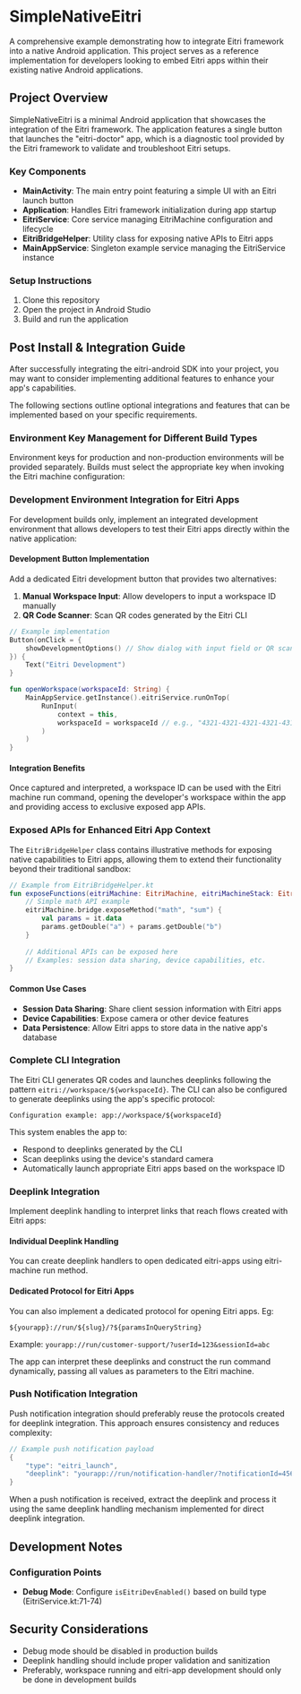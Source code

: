 # SimpleNativeEitri

A comprehensive example demonstrating how to integrate Eitri framework into a native Android application. This project serves as a reference implementation for developers looking to embed Eitri apps within their existing native Android applications.

## Project Overview

SimpleNativeEitri is a minimal Android application that showcases the integration of the Eitri framework. The application features a single button that launches the "eitri-doctor" app, which is a diagnostic tool provided by the Eitri framework to validate and troubleshoot Eitri setups.

### Key Components

- **MainActivity**: The main entry point featuring a simple UI with an Eitri launch button
- **Application**: Handles Eitri framework initialization during app startup
- **EitriService**: Core service managing EitriMachine configuration and lifecycle
- **EitriBridgeHelper**: Utility class for exposing native APIs to Eitri apps
- **MainAppService**: Singleton example service managing the EitriService instance

### Setup Instructions

1. Clone this repository
2. Open the project in Android Studio
3. Build and run the application

## Post Install & Integration Guide

After successfully integrating the eitri-android SDK into your project, you may want to consider implementing additional features to enhance your app's capabilities. 

The following sections outline optional integrations and features that can be implemented based on your specific requirements.

### Environment Key Management for Different Build Types

Environment keys for production and non-production environments will be provided separately. Builds must select the appropriate key when invoking the Eitri machine configuration:

### Development Environment Integration for Eitri Apps

For development builds only, implement an integrated development environment that allows developers to test their Eitri apps directly within the native application:

#### Development Button Implementation

Add a dedicated Eitri development button that provides two alternatives:

1. **Manual Workspace Input**: Allow developers to input a workspace ID manually
2. **QR Code Scanner**: Scan QR codes generated by the Eitri CLI

```kotlin
// Example implementation
Button(onClick = {
    showDevelopmentOptions() // Show dialog with input field or QR scanner
}) {
    Text("Eitri Development")
}

fun openWorkspace(workspaceId: String) {
    MainAppService.getInstance().eitriService.runOnTop(
        RunInput(
            context = this,
            workspaceId = workspaceId // e.g., "4321-4321-4321-4321-4312"
        )
    )
}
```

#### Integration Benefits

Once captured and interpreted, a workspace ID can be used with the Eitri machine run command, opening the developer's workspace within the app and providing access to exclusive exposed app APIs.

### Exposed APIs for Enhanced Eitri App Context

The `EitriBridgeHelper` class contains illustrative methods for exposing native capabilities to Eitri apps, allowing them to extend their functionality beyond their traditional sandbox:

```kotlin
// Example from EitriBridgeHelper.kt
fun exposeFunctions(eitriMachine: EitriMachine, eitriMachineStack: EitriMachineStack) {
    // Simple math API example
    eitriMachine.bridge.exposeMethod("math", "sum") {
        val params = it.data
        params.getDouble("a") + params.getDouble("b")
    }
    
    // Additional APIs can be exposed here
    // Examples: session data sharing, device capabilities, etc.
}
```

#### Common Use Cases

- **Session Data Sharing**: Share client session information with Eitri apps
- **Device Capabilities**: Expose camera or other device features
- **Data Persistence**: Allow Eitri apps to store data in the native app's database

### Complete CLI Integration

The Eitri CLI generates QR codes and launches deeplinks following the pattern `eitri://workspace/${workspaceId}`. The CLI can also be configured to generate deeplinks using the app's specific protocol:

```
Configuration example: app://workspace/${workspaceId}
```

This system enables the app to:
- Respond to deeplinks generated by the CLI
- Scan deeplinks using the device's standard camera
- Automatically launch appropriate Eitri apps based on the workspace ID

### Deeplink Integration

Implement deeplink handling to interpret links that reach flows created with Eitri apps:

#### Individual Deeplink Handling

You can create deeplink handlers to open dedicated eitri-apps using eitri-machine run method.

#### Dedicated Protocol for Eitri Apps

You can also implement a dedicated protocol for opening Eitri apps. Eg:

```
${yourapp}://run/${slug}/?${paramsInQueryString}
```

Example: `yourapp://run/customer-support/?userId=123&sessionId=abc`

The app can interpret these deeplinks and construct the run command dynamically, passing all values as parameters to the Eitri machine.

### Push Notification Integration

Push notification integration should preferably reuse the protocols created for deeplink integration. This approach ensures consistency and reduces complexity:

```kotlin
// Example push notification payload
{
    "type": "eitri_launch",
    "deeplink": "yourapp://run/notification-handler/?notificationId=456&type=urgent"
}
```

When a push notification is received, extract the deeplink and process it using the same deeplink handling mechanism implemented for direct deeplink integration.

## Development Notes

### Configuration Points

- **Debug Mode**: Configure `isEitriDevEnabled()` based on build type (EitriService.kt:71-74)

## Security Considerations

- Debug mode should be disabled in production builds
- Deeplink handling should include proper validation and sanitization
- Preferably, workspace running and eitri-app development should only be done in development builds
